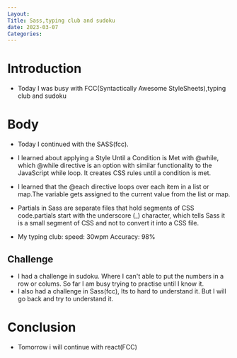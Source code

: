 ```yaml
---
Layout:
Title: Sass,typing club and sudoku
date: 2023-03-07
Categories:
---
```

# Introduction
- Today I was busy with  FCC(Syntactically Awesome StyleSheets),typing club and sudoku

# Body
- Today I continued with the SASS(fcc).

- I learned about applying a Style Until a Condition is Met with @while, which @while directive is an option with similar  functionality to the JavaScript while loop. It creates CSS rules until a condition is met.

-  I learned that the @each directive loops over each item in a list or map.The variable gets assigned to the current value from the list or map.

- Partials in Sass are separate files that hold segments of CSS code.partials start with the underscore (_) character, which tells Sass it is a small segment of CSS and not to convert it into a CSS file.

- My typing club:
speed: 30wpm
Accuracy: 98%

## Challenge 
 - I had a challenge in sudoku. Where I can't able to put the numbers in a row or colums. So far I am busy trying to practise until I know it.
- I also had a challenge in Sass(fcc), Its to hard to understand it. But I will go back and try to understand it.


# Conclusion
- Tomorrow i will continue with react(FCC)


